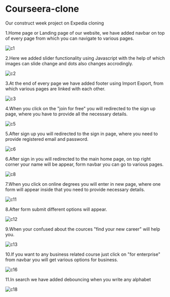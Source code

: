 # Courseera-clone

Our construct week project on Expedia cloning

1.Home page or Landing page of our website, we have added navbar on top of every page from which you can navigate to various pages.

![c1](https://user-images.githubusercontent.com/99031812/161405174-a7fc0525-3920-4213-8712-4daf24c1d6bd.PNG)

2.Here we added slider functionality using Javascript with the help of which images can slide change and dots also changes accrodingly.

![c2](https://user-images.githubusercontent.com/99031812/161410155-cd544eec-741b-4e51-a8bd-bb07bd28d04e.PNG)

3.At the end of every page we have added footer using Import Export, from which various pages are linked with each other.

![c3](https://user-images.githubusercontent.com/99031812/161410514-93e38b82-c78c-403b-99b1-06c5301a278d.PNG)

4.When you click on the "join for free" you will redirected to the sign up page, where you have to provide all the necessary details.

![c5](https://user-images.githubusercontent.com/99031812/161410334-81ae7f8d-b6c0-4f1e-89cc-c4b6bead9162.PNG)

5.After sign up you will redirected to the sign in page, where you need to provide registered email and password.

![c6](https://user-images.githubusercontent.com/99031812/161410339-5264698b-3eb5-4bd4-af50-769d13a535e2.PNG)

6.After sign in you will redirected to the main home page, on top right corner your name will be appear, form navbar you can go to various pages.

![c8](https://user-images.githubusercontent.com/99031812/161410590-1d60de62-52a3-4462-9534-8a0b0c6b48db.PNG)

7.When you click on online degrees you will enter in new page, where one form will appear inside that you need to provide necessary details.

![c11](https://user-images.githubusercontent.com/99031812/161410693-98e1992e-75ea-4ba2-b06f-6eaa1d9f81c6.PNG)

8.After form submit different options will appear.

![c12](https://user-images.githubusercontent.com/99031812/161410754-d3cb0ac7-8aeb-4a49-a176-6bff263c04db.PNG)

9.When your confused about the cources "find your new career" will help you.

![c13](https://user-images.githubusercontent.com/99031812/161411263-9793a977-2756-4837-b4fa-269a6a38bdbc.PNG)

10.If you want to any business related course just click on "for enterprise" from navbar you will get various options for business.

![c16](https://user-images.githubusercontent.com/99031812/161411399-01619d29-ffc4-459e-bafd-4835920363a5.PNG)

11.In search we have added debouncing when you write any alphabet 

![c18](https://user-images.githubusercontent.com/99031812/161411482-45f68e94-61b8-4f4c-95cb-4473773c7ba9.PNG)










